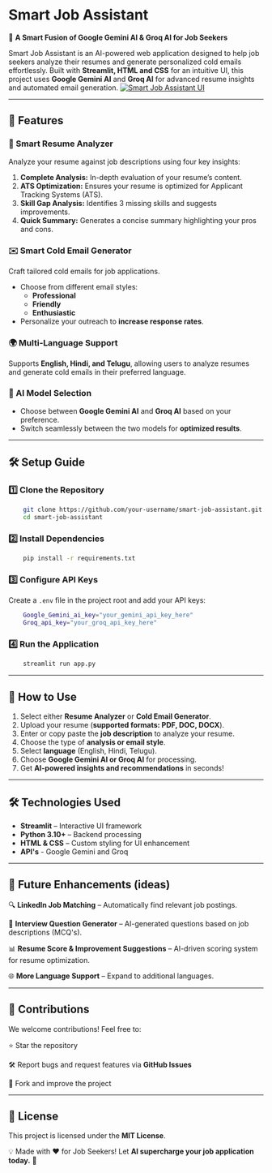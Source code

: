 # Smart Job Assistant

🚀 **A Smart Fusion of Google Gemini AI & Groq AI for Job Seekers**

Smart Job Assistant is an AI-powered web application designed to help job seekers analyze their resumes and generate personalized cold emails effortlessly. Built with **Streamlit, HTML and CSS** for an intuitive UI, this project uses **Google Gemini AI** and **Groq AI** for advanced resume insights and automated email generation.
[![Smart Job Assistant UI](https://github.com/user-attachments/assets/df678169-e43d-4d7d-a173-2e63e48cb4f7)](https://smartjobassistant.com)


---
## 🌟 Features

### 📄 Smart Resume Analyzer
Analyze your resume against job descriptions using four key insights:

1. **Complete Analysis:** In-depth evaluation of your resume’s content.
2. **ATS Optimization:** Ensures your resume is optimized for Applicant Tracking Systems (ATS).
3. **Skill Gap Analysis:** Identifies 3 missing skills and suggests improvements.
4. **Quick Summary:** Generates a concise summary highlighting your pros and cons.

### ✉️ Smart Cold Email Generator
Craft tailored cold emails for job applications.

- Choose from different email styles:
  - **Professional**
  - **Friendly**
  - **Enthusiastic**
- Personalize your outreach to **increase response rates**.

### 🌍 Multi-Language Support
Supports **English, Hindi, and Telugu**, allowing users to analyze resumes and generate cold emails in their preferred language.

### 🔀 AI Model Selection
- Choose between **Google Gemini AI** and **Groq AI** based on your preference.
- Switch seamlessly between the two models for **optimized results**.

---
## 🛠️ Setup Guide

### 1️⃣ Clone the Repository
```sh
    git clone https://github.com/your-username/smart-job-assistant.git
    cd smart-job-assistant
```

### 2️⃣ Install Dependencies
```sh
    pip install -r requirements.txt
```

### 3️⃣ Configure API Keys
Create a `.env` file in the project root and add your API keys:
```sh
    Google_Gemini_ai_key="your_gemini_api_key_here"
    Groq_api_key="your_groq_api_key_here"
```

### 4️⃣ Run the Application
```sh
    streamlit run app.py
```

---
## 🎯 How to Use
1. Select either **Resume Analyzer** or **Cold Email Generator**.
2. Upload your resume (**supported formats: PDF, DOC, DOCX**).
3. Enter or copy paste the **job description** to analyze your resume.
4. Choose the type of **analysis or email style**.
5. Select **language** (English, Hindi, Telugu).
6. Choose **Google Gemini AI or Groq AI** for processing.
7. Get **AI-powered insights and recommendations** in seconds!

---

## 🛠️ Technologies Used

- **Streamlit** – Interactive UI framework
- **Python 3.10+** – Backend processing
- **HTML & CSS** – Custom styling for UI enhancement
- **API's** - Google Gemini and Groq

---
## 📌 Future Enhancements (ideas)

🔍 **LinkedIn Job Matching** – Automatically find relevant job postings.

🎤 **Interview Question Generator** – AI-generated questions based on job descriptions (MCQ's).

📊 **Resume Score & Improvement Suggestions** – AI-driven scoring system for resume optimization.

🌐 **More Language Support** – Expand to additional languages.

---
## 🤝 Contributions
We welcome contributions! Feel free to:

⭐ Star the repository

🛠️ Report bugs and request features via **GitHub Issues**

📌 Fork and improve the project

---
## 📜 License

This project is licensed under the **MIT License**.

💡 Made with ❤️ for Job Seekers! Let **AI supercharge your job application today.** 🚀

